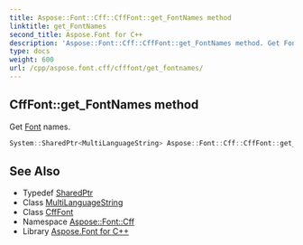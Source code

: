 ```yaml
---
title: Aspose::Font::Cff::CffFont::get_FontNames method
linktitle: get_FontNames
second_title: Aspose.Font for C++
description: 'Aspose::Font::Cff::CffFont::get_FontNames method. Get Font names in C++.'
type: docs
weight: 600
url: /cpp/aspose.font.cff/cfffont/get_fontnames/
---
```

## CffFont::get_FontNames method


Get [Font](../../../aspose.font/font/) names.

```cpp
System::SharedPtr<MultiLanguageString> Aspose::Font::Cff::CffFont::get_FontNames() override
```

## See Also

* Typedef [SharedPtr](../../../system/sharedptr/)
* Class [MultiLanguageString](../../../aspose.font/multilanguagestring/)
* Class [CffFont](../)
* Namespace [Aspose::Font::Cff](../../)
* Library [Aspose.Font for C++](../../../)
